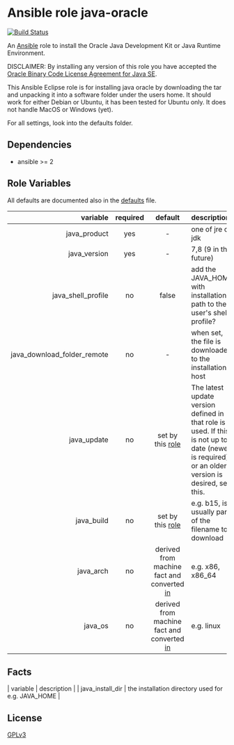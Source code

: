 Ansible role java-oracle
========================

[![Build Status](https://travis-ci.org/nwoetzel/ansible-role-java-oracle.svg?branch=master)](https://travis-ci.org/nwoetzel/ansible-role-java-oracle)

An [Ansible](http://www.ansible.com) role to install the  Oracle Java Development Kit or Java Runtime Environment.

DISCLAIMER: By installing any version of this role you have accepted the [Oracle Binary Code License Agreement for Java SE](http://www.oracle.com/technetwork/java/javase/terms/license/index.html).

This Ansible Eclipse role is for installing java oracle by downloading the tar and unpacking it into a software folder under the users home.
It should work for either Debian or Ubuntu, it has been tested for Ubuntu only.
It does not handle MacOS or Windows (yet).

For all settings, look into the defaults folder.

## Dependencies
- ansible >= 2

## Role Variables

All defaults are documented also in the [defaults](defaults/main.yml) file.

| variable | required | default | description |
|--:|:-:|:-:|:--|
| java_product | yes | - | one of jre or jdk |
| java_version | yes | - | 7,8 (9 in the future) |
| java_shell_profile | no | false | add the JAVA_HOME with installation path to the user's shell profile? |
| java_download_folder_remote | no | - | when set, the file is downloaded to the installation host |
| java_update | no | set by this [role](vars/main.yml) | The latest update version defined in that role is used. If this is not up to date (newer is required), or an older version is desired, set this. |
| java_build | no | set by this [role](vars/main.yml) | e.g. b15, is usually part of the filename to download |
| java_arch | no | derived from machine fact and converted [in](tasks/set_vars.yml) | e.g. x86, x86_64 |
| java_os | no | derived from machine fact and converted [in](tasks/set_vars.yml) | e.g. linux |

## Facts

| variable | description |
| java_install_dir | the installation directory used for e.g. JAVA_HOME |

## License

[GPLv3](https://tldrlegal.com/license/gnu-general-public-license-v3-%28gpl-3%29)
